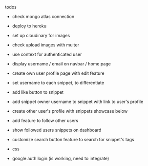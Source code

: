 todos

- check mongo atlas connection
- deploy to heroku

- set up cloudinary for images
- check upload images with multer

- use context for authenticated user
- display username / email on navbar / home page
- create own user profile page with edit feature

- set username to each snippet, to differentiate
- add like button to snippet
- add snippet owner username to snippet with link to user's profile

- create other user's profile with snippets showcase below
- add feature to follow other users

- show followed users snippets on dashboard
- customize search button feature to search for snippet's tags

- css
- google auth login (is working, need to integrate)

